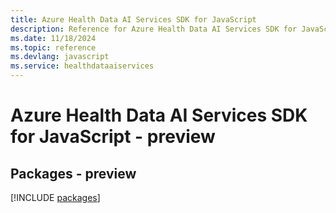 ```yaml
---
title: Azure Health Data AI Services SDK for JavaScript
description: Reference for Azure Health Data AI Services SDK for JavaScript
ms.date: 11/18/2024
ms.topic: reference
ms.devlang: javascript
ms.service: healthdataaiservices
---
```

# Azure Health Data AI Services SDK for JavaScript - preview
## Packages - preview
[!INCLUDE [packages](health-data-ai-services-index.md)]